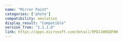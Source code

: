 ```yaml
---
name: "Mirror Paint"
categories: ['photo']
compatibility: emulation
display_result: "Compatible"
version_from: "1.1.1.0"
link: https://apps.microsoft.com/detail/9PDJJW0GQF0W
---
```

